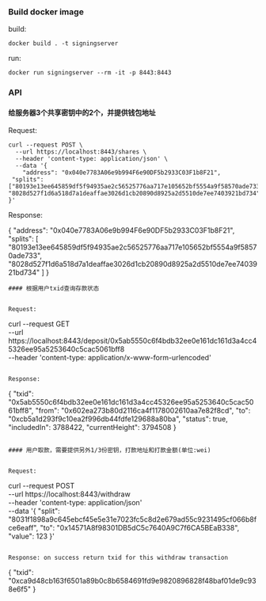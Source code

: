 ### Build docker image

build:

`docker build . -t signingserver`

run:

 `docker run signingserver --rm -it -p 8443:8443`

### API

#### 给服务器3个共享密钥中的2个，并提供钱包地址

Request:
```
curl --request POST \
  --url https://localhost:8443/shares \
  --header 'content-type: application/json' \
  --data '{
	"address": "0x040e7783A06e9b994F6e90DF5b2933C03F1b8F21",
 "splits":["80193e13ee645859df5f94935ae2c56525776aa717e105652bf5554a9f58570ade733", "8028d527f1d6a518d7a1deaffae3026d1cb20890d8925a2d5510de7ee7403921bd734"]
}'
```

Response:

{
    "address": "0x040e7783A06e9b994F6e90DF5b2933C03F1b8F21",
    "splits": [
        "80193e13ee645859df5f94935ae2c56525776aa717e105652bf5554a9f58570ade733",
        "8028d527f1d6a518d7a1deaffae3026d1cb20890d8925a2d5510de7ee7403921bd734"
    ]
}
```
#### 根据用户txid查询存款状态


Request:

```
curl --request GET \
  --url https://localhost:8443/deposit/0x5ab5550c6f4bdb32ee0e161dc161d3a4cc45326ee95a5253640c5cac5061bff8 \
  --header 'content-type: application/x-www-form-urlencoded'
```

Response:

```

{
    "txid": "0x5ab5550c6f4bdb32ee0e161dc161d3a4cc45326ee95a5253640c5cac5061bff8",
    "from": "0x602ea273b80d2116ca4f1178002610aa7e82f8cd",
    "to": "0xcb5a1d293f9c10ea2f996db44fdfe129688a80ba",
    "status": true,
    "includedIn": 3788422,
    "currentHeight": 3794508
}
```

#### 用户取款，需要提供另外1/3份密钥，打款地址和打款金额(单位:wei)


Request:

```
curl --request POST \
  --url https://localhost:8443/withdraw \
  --header 'content-type: application/json' \
  --data '{
	"split": "8031f1898a9c645ebcf45e5e31e7023fc5c8d2e679ad55c9231495cf066b8fce6eaff",
	"to": "0x14571A8f98301DB5dC5c7640A9C7f6CA5BEaB338",
	"value": 123
}'
```

Response: on success return txid for this withdraw transaction

```
{
    "txid": "0xca9d48cb163f6501a89b0c8b6584691fd9e9820896828f48baf01de9c938e6f5"
}
```